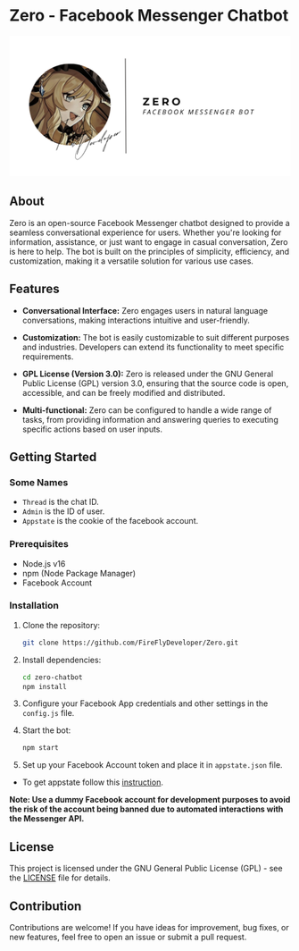 # Zero - Facebook Messenger Chatbot

![Zero Logo](Firefly.png)

## About

Zero is an open-source Facebook Messenger chatbot designed to provide a seamless conversational experience for users. Whether you're looking for information, assistance, or just want to engage in casual conversation, Zero is here to help. The bot is built on the principles of simplicity, efficiency, and customization, making it a versatile solution for various use cases.

## Features

- **Conversational Interface:** Zero engages users in natural language conversations, making interactions intuitive and user-friendly.
  
- **Customization:** The bot is easily customizable to suit different purposes and industries. Developers can extend its functionality to meet specific requirements.
  
- **GPL License (Version 3.0):** Zero is released under the GNU General Public License (GPL) version 3.0, ensuring that the source code is open, accessible, and can be freely modified and distributed.
  
- **Multi-functional:** Zero can be configured to handle a wide range of tasks, from providing information and answering queries to executing specific actions based on user inputs.

## Getting Started

### Some Names

- `Thread` is the chat ID.
- `Admin` is the ID of user.
- `Appstate` is the cookie of the facebook account.

### Prerequisites

- Node.js v16
- npm (Node Package Manager)
- Facebook Account

### Installation

1. Clone the repository:

    ```bash
    git clone https://github.com/FireFlyDeveloper/Zero.git
    ```

2. Install dependencies:

    ```bash
    cd zero-chatbot
    npm install
    ```

3. Configure your Facebook App credentials and other settings in the `config.js` file.

4. Start the bot:

    ```bash
    npm start
    ```

5. Set up your Facebook Account token and place it in `appstate.json` file.
- To get appstate follow this [instruction](https://github.com/c3cbot/c3c-fbstate.git).

**Note: Use a dummy Facebook account for development purposes to avoid the risk of the account being banned due to automated interactions with the Messenger API.**

## License

This project is licensed under the GNU General Public License (GPL) - see the [LICENSE](LICENSE) file for details.

## Contribution

Contributions are welcome! If you have ideas for improvement, bug fixes, or new features, feel free to open an issue or submit a pull request.

